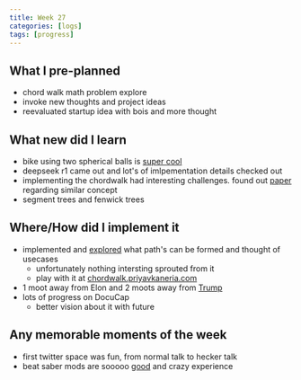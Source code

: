 ```yaml
---
title: Week 27
categories: [logs]
tags: [progress]
---
```


## What I pre-planned

- chord walk math problem explore
- invoke new thoughts and project ideas
- reevaluated startup idea with bois and more thought

## What new did I learn

- bike using two spherical balls is [super cool](https://www.youtube.com/watch?v=ZVFB2g25OkM)
- deepseek r1 came out and lot's of imlpementation details checked out
- implementing the chordwalk had interesting challenges. found out [paper](https://mathcurve.com/courbes2d/holditch/broman%20holditch.pdf) regarding similar concept
- segment trees and fenwick trees

## Where/How did I implement it

- implemented and [explored](https://x.com/_diginova/status/1882070034107060419) what path's can be formed and thought of usecases
    - unfortunately nothing intersting sprouted from it
    - play with it at [chordwalk.priyavkaneria.com](https://chordwalk.priyavkaneria.com/)
- 1 moot away from Elon and 2 moots away from [Trump](https://x.com/_diginova/status/1881377431501799603)
- lots of progress on DocuCap
    - better vision about it with future

## Any memorable moments of the week

- first twitter space was fun, from normal talk to hecker talk
- beat saber mods are sooooo [good](https://www.youtube.com/watch?v=gE0oBIy6rMA) and crazy experience